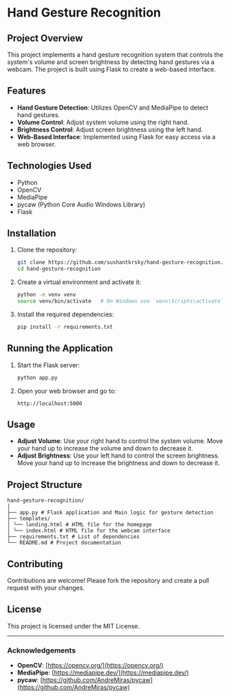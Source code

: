 # Hand Gesture Recognition

## Project Overview

This project implements a hand gesture recognition system that controls the system's volume and screen brightness by detecting hand gestures via a webcam. The project is built using Flask to create a web-based interface.

## Features

- **Hand Gesture Detection**: Utilizes OpenCV and MediaPipe to detect hand gestures.
- **Volume Control**: Adjust system volume using the right hand.
- **Brightness Control**: Adjust screen brightness using the left hand.
- **Web-Based Interface**: Implemented using Flask for easy access via a web browser.

## Technologies Used

- Python
- OpenCV
- MediaPipe
- pycaw (Python Core Audio Windows Library)
- Flask

## Installation

1. Clone the repository:
    ```bash
    git clone https://github.com/sushantkrsky/hand-gesture-recognition.git
    cd hand-gesture-recognition
    ```

2. Create a virtual environment and activate it:
    ```bash
    python -m venv venv
    source venv/bin/activate   # On Windows use `venv\Scripts\activate`
    ```

3. Install the required dependencies:
    ```bash
    pip install -r requirements.txt
    ```

## Running the Application

1. Start the Flask server:
    ```bash
    python app.py
    ```

2. Open your web browser and go to:
    ```
    http://localhost:5000
    ```

## Usage

- **Adjust Volume**: Use your right hand to control the system volume. Move your hand up to increase the volume and down to decrease it.
- **Adjust Brightness**: Use your left hand to control the screen brightness. Move your hand up to increase the brightness and down to decrease it.

## Project Structure
```
hand-gesture-recognition/
│
├── app.py # Flask application and Main logic for gesture detection
├── templates/
│ └── landing.html # HTML file for the homepage
│ └── index.html # HTML file for the webcam interface
├── requirements.txt # List of dependencies
└── README.md # Project documentation
```
## Contributing

Contributions are welcome! Please fork the repository and create a pull request with your changes.

## License

This project is licensed under the MIT License.

---

### Acknowledgements

- **OpenCV**: [https://opencv.org/](https://opencv.org/)
- **MediaPipe**: [https://mediapipe.dev/](https://mediapipe.dev/)
- **pycaw**: [https://github.com/AndreMiras/pycaw](https://github.com/AndreMiras/pycaw)

